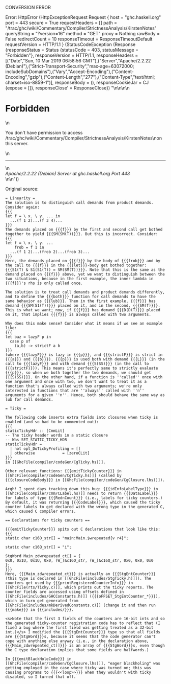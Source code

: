 CONVERSION ERROR

Error: HttpError (HttpExceptionRequest Request {
  host                 = "ghc.haskell.org"
  port                 = 443
  secure               = True
  requestHeaders       = []
  path                 = "/trac/ghc/wiki/Commentary/Compiler/StrictnessAnalysis/KirstenNotes"
  queryString          = "?version=16"
  method               = "GET"
  proxy                = Nothing
  rawBody              = False
  redirectCount        = 10
  responseTimeout      = ResponseTimeoutDefault
  requestVersion       = HTTP/1.1
}
 (StatusCodeException (Response {responseStatus = Status {statusCode = 403, statusMessage = "Forbidden"}, responseVersion = HTTP/1.1, responseHeaders = [("Date","Sun, 10 Mar 2019 06:58:56 GMT"),("Server","Apache/2.2.22 (Debian)"),("Strict-Transport-Security","max-age=63072000; includeSubDomains"),("Vary","Accept-Encoding"),("Content-Encoding","gzip"),("Content-Length","277"),("Content-Type","text/html; charset=iso-8859-1")], responseBody = (), responseCookieJar = CJ {expose = []}, responseClose' = ResponseClose}) "<!DOCTYPE HTML PUBLIC \"-//IETF//DTD HTML 2.0//EN\">\n<html><head>\n<title>403 Forbidden</title>\n</head><body>\n<h1>Forbidden</h1>\n<p>You don't have permission to access /trac/ghc/wiki/Commentary/Compiler/StrictnessAnalysis/KirstenNotes\non this server.</p>\n<hr>\n<address>Apache/2.2.22 (Debian) Server at ghc.haskell.org Port 443</address>\n</body></html>\n"))

Original source:

```trac
= Linearity =
The solution is to distinguish call demands from product demands. Consider again:
{{{
let f = \ x. \ y. ... in
  ...(f 1 2)...(f 3 4)...
}}}
The demands placed on {{{f}}} by the first and second call get bothed together to yield {{{SM(SM(T))}}}. But this is incorrect. Consider:
{{{
let f = \ x. \ y. ... 
    frob = f 1 in
  ...(f 1 2)...(frob 2)...(frob 3)...
}}}
Here, the demands placed on {{{f}}} by the body of {{{frob}}} and by the call to {{{f}}} in the {{{let}}}-body get bothed together: {{{S1(T) & S1(S1(T)) = SM(SM(T))}}}. Note that this is the same as the demand placed on {{{f}}} above, yet we want to distinguish between the two situations, because in the first example, the inner lambda in {{{f}}}'s rhs is only called once. 

The solution is to treat call demands and product demands differently, and to define the {{{both}}} function for call demands to have the same behavior as {{{lub}}}. Then in the first example, {{{f}}} has demand {{{SM(S1(T))}}} placed on it, and in the second, {{{SM(T)}}}. This is what we want; now, if {{{f}}} has demand {{{D(D(T)}}} placed on it, that implies {{{f}}} is always called with two arguments.

Why does this make sense? Consider what it means if we see an example like:
{{{
let baz = lazyF p in
  case p of
    (a,b) -> strictF a b
}}}
(where {{{lazyF}}} is lazy in {{{p}}}, and {{{strictF}}} is strict in {{{a}}} and {{{b}}}). {{{p}}} is used both with demand {{{L}}} (in the call to {{{lazyF}}} and with demand {{{S(SS)}}} (in the call to {{{strictF}}}). This means it's perfectly same to strictly evaluate {{{p}}}, so when we both together the two demands, we should get {{{S(SS)}}}. On the other hand, if a function is ''called'' once with one argument and once with two, we don't want to treat it as a function that's always called with two arguments; we're only interested in functions that are ''always'' called with ''n'' arguments for a given ''n''. Hence, both should behave the same way as lub for call demands.

= Ticky =

The following code inserts extra fields into closures when ticky is enabled (and so had to be commented out):
{{{
staticTickyHdr :: [CmmLit]
-- The ticky header words in a static closure
-- Was SET_STATIC_TICKY_HDR
staticTickyHdr = 
  | not opt_DoTickyProfiling = []
  | otherwise		     = [zeroCLit]
}}}
in [[GhcFile(compiler/codeGen/CgTicky.hs)]].

Other relevant functions: {{{emitTickyCounter}}} in [[GhcFile(compiler/codeGen/CgTicky.hs)]] (called by {{{closureCodeBody}}} in [[GhcFile(compiler/codeGen/CgClosure.lhs)]]).

Argh! I spent days tracking down this bug: {{{idInfoLabelType}}} in [[GhcFile(compiler/cmm/CLabel.hs)]] needs to return {{{DataLabel}}} for labels of type {{{RednCount}}} (i.e., labels for ticky counters.) By default, it was returning {{{CodeLabel}}}, which caused the ticky counter labels to get declared with the wrong type in the generated C, which caused C compiler errors.

== Declarations for ticky counters ==

{{{emitTickyCounter}}} spits out C declarations that look like this:
{{{
static char c16O_str[] = "main:Main.$wrepeated{v r4}";

static char c16Q_str[] = "i";

StgWord Main_zdwrepeated_ct[] = {
0x0, 0x1U, 0x1U, 0x0, (W_)&c16O_str, (W_)&c16Q_str, 0x0, 0x0, 0x0
};
}}}
Here, {{{Main_zdwrepeated_ct}}} is actually an {{{StgEntCounter}}} (this type is declared in [[GhcFile(includes/StgTicky.h)]]). The counters get used by {{{printRegisteredCounterInfo}}} in [[GhcFile(rts/Ticky.c)]], which prints out the ticky reports. The counter fields are accessed using offsets defined in [[GhcFile(includes/GHCConstants.h)]] ({{{oFFSET_StgEntCounter_*}}}), which in turn get generated from [[GhcFile(includes/mkDerivedConstants.c)]] (change it and then run {{{make}}} in {{{includes/}}}. 

<s>Note that the first 3 fields of the counters are 16-bit ints and so the generated ticky-counter registration code has to reflect that (I fixed a bug where the first field was getting treated as a 32-bit int.)</s> I modified the {{{StgEntCounter}}} type so that all fields are {{{StgWord}}}s, because it seems that the code generator can't cope with anything else anyway (i.e., in the declaration above, {{{Main_zdwrepeated_ct[]}}} is an array of {{{StgWord}}}s, even though the C type declaration implies that some fields are halfwords.)

In {{{emitBlackHoleCode}}} in [[GhcFile(compiler/codeGen/CgClosure.lhs)]], "eager blackholing" was getting employed in the case where ticky was turned on; this was causing programs to {{{<<loop>>}}} when they wouldn't with ticky disabled, so I turned that off.
```
